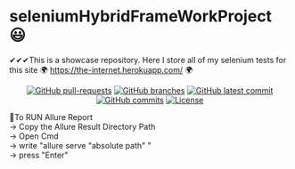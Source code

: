 # seleniumHybridFrameWorkProject 😃
✔✔✔This is a showcase repository. Here I store all of my selenium tests for this site 🌍 https://the-internet.herokuapp.com/  🌍

<div align="center">
        
[![GitHub pull-requests](https://img.shields.io/github/issues-pr/TalhaBinAshraf1/selenium_java_showcase.svg)](https://GitHub.com/TalhaBinAshraf1/selenium_java_showcase/pull/)
[![GitHub branches](https://badgen.net/github/branches/TalhaBinAshraf1/selenium_java_showcase)](https://github.com/TalhaBinAshraf1/selenium_java_showcase)
[![GitHub latest commit](https://badgen.net/github/last-commit/TalhaBinAshraf1/selenium_java_showcase)](https://GitHub.com/TalhaBinAshraf1/selenium_java_showcase/commit/)
[![GitHub commits](https://badgen.net/github/commits/TalhaBinAshraf1/selenium_java_showcase)](https://GitHub.com/TalhaBinAshraf1/selenium_java_showcase/commit/)
[![License](https://img.shields.io/badge/License-Apache%202.0-blue.svg)](https://opensource.org/licenses/Apache-2.0)
</div>


🔸To RUN Allure Report </br>
-> Copy the Allure Result Directory Path </br>
-> Open Cmd</br>
-> write "allure serve "absolute path" "</br>
-> press "Enter" </br>
